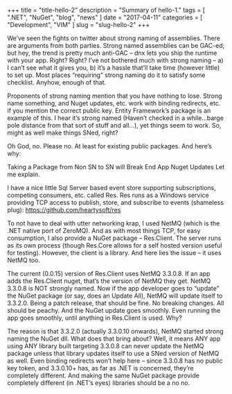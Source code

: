 +++
title = "title-hello-2"
description = "Summary of hello-1."
tags = [ ".NET", "NuGet", "blog", "news" ]
date = "2017-04-11"
categories = [
  "Development",
  "VIM"
]
slug = "slug-hello-2"
+++


We’ve seen the fights on twitter about strong naming of assemblies. There are arguments from both parties. Strong named assemblies can be GAC-ed; but hey, the trend is pretty much anti-GAC – dnx lets you ship the runtime with your app. Right? Right? I’ve not bothered much with strong naming – a) I can’t see what it gives you, b) it’s a hassle that’ll take time (however little) to set up. Most places “requiring” strong naming do it to satisfy some checklist. Anyhow, enough of that.

Proponents of strong naming mention that you have nothing to lose. Strong name something, and Nuget updates, etc. work with binding redirects, etc. if you mention the correct public key. Entity Framework’s package is an example of this. I hear it’s strong named (Haven’t checked in a while…barge pole distance from that sort of stuff and all…), yet things seem to work. So, might as well make things SNed, right?

Oh God, no. Please no. At least for existing public packages. And here’s why:

Taking a Package from Non SN to SN will Break End App Nuget Updates
Let me explain.

I have a nice little Sql Server based event store supporting subscriptions, competing consumers, etc. called Res. Res runs as a Windows service providing TCP access to publish, store, and subscribe to events (shameless plug): https://github.com/heartysoft/res 

To not have to deal with utter networking krap, I used NetMQ (which is the .NET native port of ZeroMQ). And as with most things TCP, for easy consumption, I also provide a NuGet package – Res.Client. The server runs as its own process (though Res.Core allows for a self hosted version useful for testing). However, the client is a library. And here lies the issue – it uses NetMQ too.

The current (0.0.15) version of Res.Client uses NetMQ 3.3.0.8. If an app adds the Res.Client nuget, that’s the version of NetMQ they get. NetMQ 3.3.0.8 is NOT strongly named. Now if the app developer goes to “update” the NuGet package (or say, does an Update All), NetMQ will update itself to 3.3.2.0. Being a patch release, that should be fine. No breaking changes. All should be peachy. And the NuGet update goes smoothly. Even running the app goes smoothly, until anything in Res.Client is used. Why?

The reason is that 3.3.2.0 (actually 3.3.0.10 onwards), NetMQ started strong naming the NuGet dll. What does that bring about? Well, it means ANY app using ANY library built targeting 3.3.0.8 can never update the NetMQ package unless that library updates itself to use a SNed version of NetMQ as well. Even binding redirects won’t help here – since 3.3.0.8 has no public key token, and 3.3.0.10+ has, as far as .NET is concerned, they’re completely different. And making the same NuGet package provide completely different (in .NET’s eyes) libraries should be a no no.